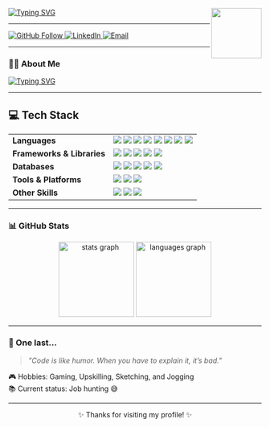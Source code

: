 <!-- Profile Header -->
<a href="https://git.io/typing-svg"><img src="https://readme-typing-svg.demolab.com?font=VT323&size=50&duration=1500&pause=1000&color=BAF7CA&width=600&height=70&lines=Hi+there%2C+I'm+John+Kenneth;Hi+there%2C+I'm+Kennethus;Hi+there%2C+I'm+Ken;Hi+there%2C+I'm+Kenneth" alt="Typing SVG" /></a>
<img src="https://i.pinimg.com/originals/80/7b/5c/807b5c4b02e765bb4930b7c66662ef4b.gif" width="100" align="right"/>

---

<!-- Badges / Quick Links -->
<p align="left">
  <a href="https://github.com/yourusername">
    <img src="https://img.shields.io/github/followers/kennethus?label=Follow&style=for-the-badge" alt="GitHub Follow" />
  </a>
  <a href="https://www.linkedin.com/in/jkadolfo/">
    <img src="https://img.shields.io/badge/LinkedIn-blue?logo=linkedin&style=for-the-badge&logoColor=white" alt="LinkedIn" />
  </a>
  <a href="mailto:jkennethadolfo@gmail.com">
    <img src="https://img.shields.io/badge/Email-D14836?logo=gmail&style=for-the-badge&logoColor=white" alt="Email" />
  </a>
</p>

---

<!-- About Me -->
### 👨‍💻 About Me  
<a href="https://git.io/typing-svg"><img src="https://readme-typing-svg.demolab.com?font=VT323&duration=1500&multiline=true&repeat=false&width=1030&height=110&lines=%F0%9F%8E%93+Computer+Science+graduate+from+the+University+of+the+Philippines+%E2%80%93+Los+Ba%C3%B1os.;%F0%9F%A7%91%E2%80%8D%F0%9F%92%BB+Hands-on+experience+in+full-stack+development%2C+machine+learning%2C+and+data+science;%F0%9F%92%A1+Passionate+about+building+scalable%2C+user-focused+applications+and+exploring+the+intersection+of+AI+and+software+engineering.;%F0%9F%90%B1+Cat+lover+who+believes+that+creativity+(and+a+good+cup+of+coffee)+go+hand-in-hand+with+writing+clean+code." alt="Typing SVG" /></a>

---

## 💻 Tech Stack

<table>
  <tr>
    <td><b>Languages</b></td>
    <td>
      <img src="https://img.shields.io/badge/Python-3776AB?style=for-the-badge&logo=python&logoColor=white" />
      <img src="https://img.shields.io/badge/C-00599C?style=for-the-badge&logo=c&logoColor=white" />
      <img src="https://img.shields.io/badge/C%23-239120?style=for-the-badge&logo=c-sharp&logoColor=white" />
      <img src="https://img.shields.io/badge/Java-007396?style=for-the-badge&logo=java&logoColor=white" />
      <img src="https://img.shields.io/badge/JavaScript-F7DF1E?style=for-the-badge&logo=javascript&logoColor=black" />
      <img src="https://img.shields.io/badge/Dart-0175C2?style=for-the-badge&logo=dart&logoColor=white" />
      <img src="https://img.shields.io/badge/R-276DC3?style=for-the-badge&logo=r&logoColor=white" />
      <img src="https://img.shields.io/badge/Ruby-CC342D?style=for-the-badge&logo=ruby&logoColor=white" />
    </td>
  </tr>
  <tr>
    <td><b>Frameworks & Libraries</b></td>
    <td>
      <img src="https://img.shields.io/badge/Node.js-339933?style=for-the-badge&logo=nodedotjs&logoColor=white" />
      <img src="https://img.shields.io/badge/Express.js-000000?style=for-the-badge&logo=express&logoColor=white" />
      <img src="https://img.shields.io/badge/React-61DAFB?style=for-the-badge&logo=react&logoColor=black" />
      <img src="https://img.shields.io/badge/Tailwind_CSS-06B6D4?style=for-the-badge&logo=tailwindcss&logoColor=white" />
      <img src="https://img.shields.io/badge/Flutter-02569B?style=for-the-badge&logo=flutter&logoColor=white" />
    </td>
  </tr>
  <tr>
    <td><b>Databases</b></td>
    <td>
      <img src="https://img.shields.io/badge/MongoDB-47A248?style=for-the-badge&logo=mongodb&logoColor=white" />
      <img src="https://img.shields.io/badge/MariaDB-003545?style=for-the-badge&logo=mariadb&logoColor=white" />
      <img src="https://img.shields.io/badge/PLSQL-003545?style=for-the-badge&logo=plsql&logoColor=white" />
      <img src="https://img.shields.io/badge/SQL-4479A1?style=for-the-badge&logo=database&logoColor=white" />
      <img src="https://img.shields.io/badge/noSQL-000000?style=for-the-badge&logo=databricks&logoColor=white" />
    </td>
  </tr>
  <tr>
    <td><b>Tools & Platforms</b></td>
    <td>
      <img src="https://img.shields.io/badge/Git-F05032?style=for-the-badge&logo=git&logoColor=white" />
      <img src="https://img.shields.io/badge/Android%20Studio-3DDC84?style=for-the-badge&logo=androidstudio&logoColor=white" />
      <img src="https://img.shields.io/badge/Figma-F24E1E?style=for-the-badge&logo=figma&logoColor=white" />
    </td>
  </tr>
  <tr>
    <td><b>Other Skills</b></td>
    <td>
      <img src="https://img.shields.io/badge/Machine%20Learning-102230?style=for-the-badge&logo=tensorflow&logoColor=orange" />
      <img src="https://img.shields.io/badge/Generative%20AI-8A2BE2?style=for-the-badge&logo=openai&logoColor=white" />
      <img src="https://img.shields.io/badge/MS%20Office-2B579A?style=for-the-badge&logo=microsoftword&logoColor=white" />
    </td>
  </tr>
</table>


---
<!-- GitHub Stats -->
### 📊 GitHub Stats

<p align="center">
    <img src="https://github-readme-stats.vercel.app/api?username=kennethus&hide_title=false&hide_rank=false&show_icons=true&include_all_commits=true&count_private=true&disable_animations=false&theme=react&locale=en&hide_border=falsed&rank_icon=github" height="150" alt="stats graph"/>

  <img src="https://github-readme-stats.vercel.app/api/top-langs?username=kennethus&locale=en&hide_title=false&layout=compact&card_width=350&langs_count=5&theme=react&hide_border=false" height="150" alt="languages graph"/>

<!--   <img height="180em" src="https://github-readme-stats.vercel.app/api/top-langs/?username=kennethus&layout=compact&langs_count=8&theme=tokyonight"/>
 -->
</p>

---

<!-- Fun Section -->
### 🎨 One last...

> *"Code is like humor. When you have to explain it, it’s bad."*  

🎮 Hobbies: Gaming, Upskilling, Sketching, and Jogging  
📚 Current status: Job hunting 😅  

---

<p align="center">✨ Thanks for visiting my profile! ✨</p>
